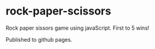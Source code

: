 # rock-paper-scissors
Rock paper sissors game using javaScript. First to 5 wins!

Published to github pages.
